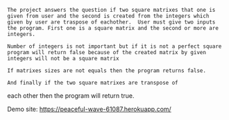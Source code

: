     The project answers the question if two square matrixes that one is given from user and the second is created from the integers which given by user are traspose of eachother.  User must give two inputs the program. First one is a square matrix and the second or more are integers. 

    Number of integers is not important but if it is not a perfect square program will return false because of the created matrix by given integers will not be a square matrix

    If matrixes sizes are not equals then the program returns false.

    And finally if the two square matrixes are transpose of
each other then the program will return true.


Demo site: https://peaceful-wave-61087.herokuapp.com/